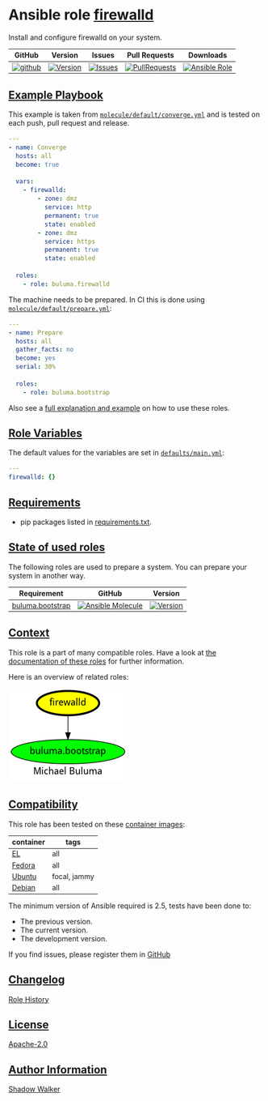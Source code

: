 # Ansible role [firewalld](https://galaxy.ansible.com/ui/standalone/roles/buluma/firewalld/documentation)

Install and configure firewalld on your system.

|GitHub|Version|Issues|Pull Requests|Downloads|
|------|-------|------|-------------|---------|
|[![github](https://github.com/buluma/ansible-role-firewalld/actions/workflows/molecule.yml/badge.svg)](https://github.com/buluma/ansible-role-firewalld/actions/workflows/molecule.yml)|[![Version](https://img.shields.io/github/release/buluma/ansible-role-firewalld.svg)](https://github.com/buluma/ansible-role-firewalld/releases/)|[![Issues](https://img.shields.io/github/issues/buluma/ansible-role-firewalld.svg)](https://github.com/buluma/ansible-role-firewalld/issues/)|[![PullRequests](https://img.shields.io/github/issues-pr-closed-raw/buluma/ansible-role-firewalld.svg)](https://github.com/buluma/ansible-role-firewalld/pulls/)|[![Ansible Role](https://img.shields.io/ansible/role/d/buluma/firewalld)](https://galaxy.ansible.com/ui/standalone/roles/buluma/firewalld/documentation)|

## [Example Playbook](#example-playbook)

This example is taken from [`molecule/default/converge.yml`](https://github.com/buluma/ansible-role-firewalld/blob/master/molecule/default/converge.yml) and is tested on each push, pull request and release.

```yaml
---
- name: Converge
  hosts: all
  become: true

  vars:
    - firewalld:
        - zone: dmz
          service: http
          permanent: true
          state: enabled
        - zone: dmz
          service: https
          permanent: true
          state: enabled

  roles:
    - role: buluma.firewalld
```

The machine needs to be prepared. In CI this is done using [`molecule/default/prepare.yml`](https://github.com/buluma/ansible-role-firewalld/blob/master/molecule/default/prepare.yml):

```yaml
---
- name: Prepare
  hosts: all
  gather_facts: no
  become: yes
  serial: 30%

  roles:
    - role: buluma.bootstrap
```

Also see a [full explanation and example](https://buluma.github.io/how-to-use-these-roles.html) on how to use these roles.

## [Role Variables](#role-variables)

The default values for the variables are set in [`defaults/main.yml`](https://github.com/buluma/ansible-role-firewalld/blob/master/defaults/main.yml):

```yaml
---
firewalld: {}
```

## [Requirements](#requirements)

- pip packages listed in [requirements.txt](https://github.com/buluma/ansible-role-firewalld/blob/master/requirements.txt).

## [State of used roles](#state-of-used-roles)

The following roles are used to prepare a system. You can prepare your system in another way.

| Requirement | GitHub | Version |
|-------------|--------|--------|
|[buluma.bootstrap](https://galaxy.ansible.com/buluma/bootstrap)|[![Ansible Molecule](https://github.com/buluma/ansible-role-bootstrap/actions/workflows/molecule.yml/badge.svg)](https://github.com/buluma/ansible-role-bootstrap/actions/workflows/molecule.yml)|[![Version](https://img.shields.io/github/release/buluma/ansible-role-bootstrap.svg)](https://github.com/shadowwalker/ansible-role-bootstrap)|

## [Context](#context)

This role is a part of many compatible roles. Have a look at [the documentation of these roles](https://buluma.github.io/) for further information.

Here is an overview of related roles:

![dependencies](https://raw.githubusercontent.com/buluma/ansible-role-firewalld/png/requirements.png "Dependencies")

## [Compatibility](#compatibility)

This role has been tested on these [container images](https://hub.docker.com/u/buluma):

|container|tags|
|---------|----|
|[EL](https://hub.docker.com/repository/docker/buluma/enterpriselinux/general)|all|
|[Fedora](https://hub.docker.com/repository/docker/buluma/fedora/general)|all|
|[Ubuntu](https://hub.docker.com/repository/docker/buluma/ubuntu/general)|focal, jammy|
|[Debian](https://hub.docker.com/repository/docker/buluma/debian/general)|all|

The minimum version of Ansible required is 2.5, tests have been done to:

- The previous version.
- The current version.
- The development version.

If you find issues, please register them in [GitHub](https://github.com/buluma/ansible-role-firewalld/issues)

## [Changelog](#changelog)

[Role History](https://github.com/buluma/ansible-role-firewalld/blob/master/CHANGELOG.md)

## [License](#license)

[Apache-2.0](https://github.com/buluma/ansible-role-firewalld/blob/master/LICENSE)

## [Author Information](#author-information)

[Shadow Walker](https://buluma.github.io/)

